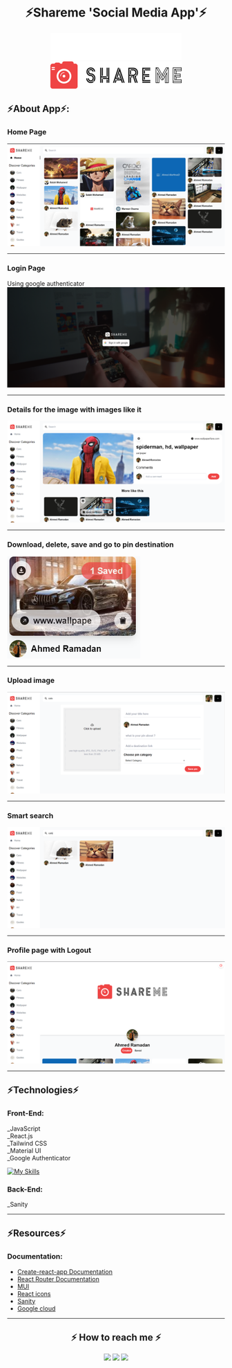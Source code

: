 <h1 align="center"> ⚡Shareme 'Social Media App'⚡</h1>

<div align="center">
<img src="./shareme_frontend/src/assets/logowhite.png" alt="logo" />
<br>
<img src="./shareme_frontend/src/assets/logo.png" alt="logo" />
</div>


## ⚡About App⚡:

### Home Page
![alt text](./shareme_frontend/src/assets/Home_01.png)

---

### Login Page
Using google authenticator
![alt text](./shareme_frontend/src/assets/Sign_in.png)

---

### Details for the image with images like it
![alt text](./shareme_frontend/src/assets/Deatail.png)

---

### Download, delete, save and go to pin destination
![alt text](./shareme_frontend/src/assets/Info.png)

---

### Upload image
![alt text](./shareme_frontend/src/assets/Upload.png)

---

### Smart search
![alt text](./shareme_frontend/src/assets/Search.png)

---

### Profile page with Logout
![alt text](./shareme_frontend/src/assets/Profile.png)

---

## ⚡Technologies⚡

### Front-End:
_JavaScript
<br>
_React.js
<br>
_Tailwind CSS
<br>
_Material UI
<br>
_Google Authenticator

[![My Skills](https://skillicons.dev/icons?i=js,react,tailwind,materialui,&perline=10)](https://skillicons.dev)

### Back-End:
_Sanity

---
## ⚡Resources⚡

### Documentation:

- [Create-react-app Documentation](https://reactjs.org/docs/create-a-new-react-app.html)
- [React Router Documentation](https://reactrouter.com/en/main)
- [MUI](https://mui.com/)
- [React icons](https://react-icons.github.io/react-icons)
- [Sanity](https://www.sanity.io/)
- [Google cloud](https://console.cloud.google.com/welcome?project=silken-apex-366705)

---
<h2 align="center" id="contact">⚡️ How to reach me ⚡️</h2>
  
<p align="center">
    <a href="mailto:ahmedmedo.am121212@gmail.com"><img src="https://img.shields.io/badge/-Gmail-D14836?style=for-the-badge&logo=Gmail&logoColor=white"></img></a>
    <a href="https://linkedin.com/in/ahmed-abohmaid"alt="Linkedin"><img src="https://img.shields.io/badge/LinkedIn-0077B5?style=for-the-badge&logo=linkedin&logoColor=white"></a>
    <a href="https://www.facebook.com/abohmaid13" alt="Facebook"><img src="https://img.shields.io/badge/Facebook-1877F2?style=for-the-badge&logo=facebook&logoColor=white"></a>
    <a h
